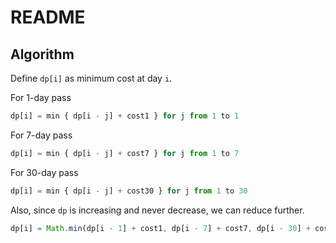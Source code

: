 # README

## Algorithm

Define `dp[i]` as minimum cost at day `i`.

For 1-day pass

```js
dp[i] = min { dp[i - j] + cost1 } for j from 1 to 1
```

For 7-day pass

```js
dp[i] = min { dp[i - j] + cost7 } for j from 1 to 7
```

For 30-day pass

```js
dp[i] = min { dp[i - j] + cost30 } for j from 1 to 30
```

Also, since `dp` is increasing and never decrease, we can reduce further.

```js
dp[i] = Math.min(dp[i - 1] + cost1, dp[i - 7] + cost7, dp[i - 30] + cost30);
```
